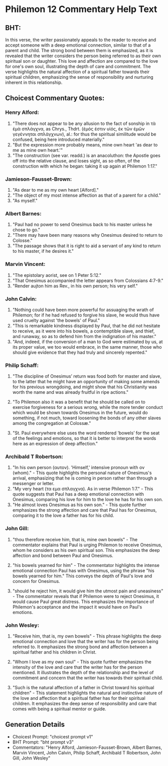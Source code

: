 # Philemon 12 Commentary Help Text

## BHT:
In this verse, the writer passionately appeals to the reader to receive and accept someone with a deep emotional connection, similar to that of a parent and child. The strong bond between them is emphasized, as it is revealed that the writer considers the person being referred to as their own spiritual son or daughter. This love and affection are compared to the love for one's own soul, illustrating the depth of care and commitment. The verse highlights the natural affection of a spiritual father towards their spiritual children, emphasizing the sense of responsibility and nurturing inherent in this relationship.

## Choicest Commentary Quotes:
### Henry Alford:
1. "There does not appear to be any allusion to the fact of sonship in τὰ ἐμὰ σπλἁγχνα, as Chrys., Thdrt. (ἐμός ἐστιν υἱός, ἐκ τῶν ἐμῶν γεγέννηται σπλάγχνων), al.: for thus the spiritual similitude would be confused, being here introduced materially."
2. "But the expression more probably means, mine own heart 'as dear to me as mine own heart.'"
3. "The construction (see var. readd.) is an anacoluthon: the Apostle goes off into the relative clause, and loses sight, as so often, of the construction with which he began: taking it up again at Philemon 1:17."

### Jamieson-Fausset-Brown:
1. "As dear to me as my own heart [Alford]." 
2. "The object of my most intense affection as that of a parent for a child." 
3. "As myself."

### Albert Barnes:
1. "Paul had no power to send Onesimus back to his master unless he chose to go."
2. "There may have been many reasons why Onesimus desired to return to Colosse."
3. "The passage shows that it is right to aid a servant of any kind to return to his master, if he desires it."

### Marvin Vincent:
1. "The epistolary aorist, see on 1 Peter 5:12."
2. "That Onesimus accompanied the letter appears from Colossians 4:7-9."
3. "Render aujton him as Rev., in his own person; his very self."

### John Calvin:
1. "Nothing could have been more powerful for assuaging the wrath of Philemon; for if he had refused to forgive his slave, he would thus have used cruelty against 'the bowels' of Paul."
2. "This is remarkable kindness displayed by Paul, that he did not hesitate to receive, as it were into his bowels, a contemptible slave, and thief, and runaway, so as to defend him from the indignation of his master."
3. "And, indeed, if the conversion of a man to God were estimated by us, at its proper value, we too would embrace, in the same manner, those who should give evidence that they had truly and sincerely repented."

### Philip Schaff:
1. "The discipline of Onesimus’ return was food both for master and slave, to the latter that he might have an opportunity of making some amends for his previous wrongdoing, and might show that his Christianity was worth the name and was already fruitful in ripe actions." 

2. "To Philemon also it was a benefit that he should be called on to exercise forgiveness for a serious wrong, while the more tender conduct which would be shown towards Onesimus in the future, would do something, if not much, toward loosening the bonds of any other slaves among the congregation at Colossæ."

3. "St. Paul everywhere else uses the word rendered ‘bowels’ for the seat of the feelings and emotions, so that it is better to interpret the words here as an expression of deep affection."

### Archibald T Robertson:
1. "In his own person (αυτον). 'Himself,' intensive pronoun with ον (whom)." - This quote highlights the personal nature of Onesimus's arrival, emphasizing that he is coming in person rather than through a messenger or letter.
2. "My very heart (τα εμα σπλαγχνα). As in verse Philemon 1:7." - This quote suggests that Paul has a deep emotional connection with Onesimus, comparing his love for him to the love he has for his own son.
3. "He almost loves Onesimus as his own son." - This quote further emphasizes the strong affection and care that Paul has for Onesimus, comparing it to the love a father has for his child.

### John Gill:
1. "thou therefore receive him, that is, mine own bowels" - The commentator explains that Paul is urging Philemon to receive Onesimus, whom he considers as his own spiritual son. This emphasizes the deep affection and bond between Paul and Onesimus.

2. "his bowels yearned for him" - The commentator highlights the intense emotional connection Paul has with Onesimus, using the phrase "his bowels yearned for him." This conveys the depth of Paul's love and concern for Onesimus.

3. "should he reject him, it would give him the utmost pain and uneasiness" - The commentator reveals that if Philemon were to reject Onesimus, it would cause Paul great distress. This emphasizes the importance of Philemon's acceptance and the impact it would have on Paul's emotions.

### John Wesley:
1. "Receive him, that is, my own bowels" - This phrase highlights the deep emotional connection and love that the writer has for the person being referred to. It emphasizes the strong bond and affection between a spiritual father and his children in Christ.

2. "Whom I love as my own soul" - This quote further emphasizes the intensity of the love and care that the writer has for the person mentioned. It illustrates the depth of the relationship and the level of commitment and concern that the writer has towards their spiritual child.

3. "Such is the natural affection of a father in Christ toward his spiritual children" - This statement highlights the natural and instinctive nature of the love and affection that a spiritual father has for their spiritual children. It emphasizes the deep sense of responsibility and care that comes with being a spiritual mentor or guide.


## Generation Details
- Choicest Prompt: "choicest prompt v1"
- BHT Prompt: "bht prompt v3"
- Commentators: "Henry Alford, Jamieson-Fausset-Brown, Albert Barnes, Marvin Vincent, John Calvin, Philip Schaff, Archibald T Robertson, John Gill, John Wesley"
